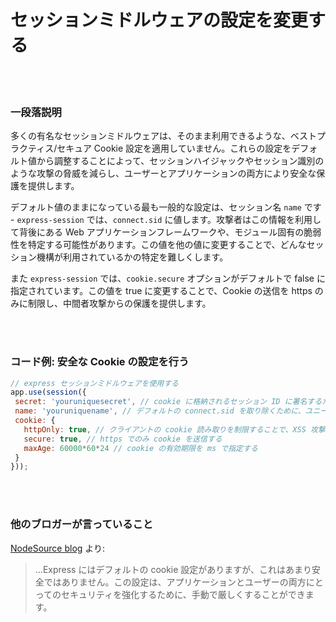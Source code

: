 # セッションミドルウェアの設定を変更する

<br/><br/>


### 一段落説明

多くの有名なセッションミドルウェアは、そのまま利用できるような、ベストプラクティス/セキュア Cookie 設定を適用していません。これらの設定をデフォルト値から調整することによって、セッションハイジャックやセッション識別のような攻撃の脅威を減らし、ユーザーとアプリケーションの両方により安全な保護を提供します。

デフォルト値のままになっている最も一般的な設定は、セッション名 `name` です - `express-session` では、`connect.sid` に値します。攻撃者はこの情報を利用して背後にある Web アプリケーションフレームワークや、モジュール固有の脆弱性を特定する可能性があります。この値を他の値に変更することで、どんなセッション機構が利用されているかの特定を難しくします。

また `express-session` では、`cookie.secure` オプションがデフォルトで false に指定されています。この値を true に変更することで、Cookie の送信を https のみに制限し、中間者攻撃からの保護を提供します。

<br/><br/>


### コード例: 安全な Cookie の設定を行う

 ```javascript
// express セッションミドルウェアを使用する
app.use(session({  
  secret: 'youruniquesecret', // cookie に格納されるセッション ID に署名するために利用されるシークレット文字列
  name: 'youruniquename', // デフォルトの connect.sid を取り除くために、ユニークな名前をセットする
  cookie: {
    httpOnly: true, // クライアントの cookie 読み取りを制限することで、XSS 攻撃のリスクを最小化する
    secure: true, // https でのみ cookie を送信する
    maxAge: 60000*60*24 // cookie の有効期限を ms で指定する
  }
}));
```

<br/><br/>

### 他のブロガーが言っていること

[NodeSource blog](http://nodesource.com/blog/nine-security-tips-to-keep-express-from-getting-pwned/) より: 
> ...Express にはデフォルトの cookie 設定がありますが、これはあまり安全ではありません。この設定は、アプリケーションとユーザーの両方にとってのセキュリティを強化するために、手動で厳しくすることができます。

<br/><br/>
